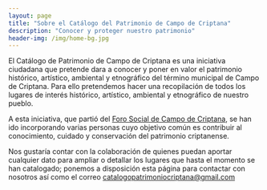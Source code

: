 ```yaml
---
layout: page
title: "Sobre el Catálogo del Patrimonio de Campo de Criptana"
description: "Conocer y proteger nuestro patrimonio"
header-img: /img/home-bg.jpg
---
```


El Catálogo de Patrimonio de Campo de Criptana es una iniciativa ciudadana que pretende dara a conocer y poner en valor el patrimonio histórico, artístico, ambiental y etnográfico del término municipal de Campo de Criptana. Para ello pretendemos hacer una recopilación de todos los lugares de interés histórico, artístico, ambiental y etnográfico de nuestro pueblo.

A esta iniciativa, que partió del [Foro Social de Campo de Criptana](http://forosocialcriptana.com), se han ido incorporando varias personas cuyo objetivo común es  contribuir al conocimiento, cuidado y conservación del patrimonio criptanense.

Nos gustaría contar con la colaboración de quienes puedan aportar cualquier dato para ampliar o detallar los lugares que hasta el momento se han catalogado; ponemos a disposición esta página para contactar con nosotros así como el correo [catalogopatrimoniocriptana@gmail.com](mailto:catalogopatrimoniocriptana@gmail.com)
